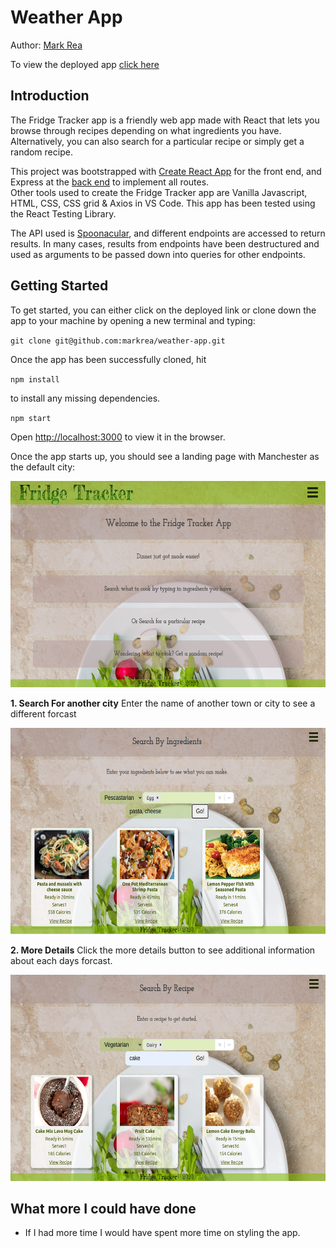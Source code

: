 # Weather App

Author: [Mark Rea](https://github.com/markrea)

To view the deployed app [click here](https://weather-app-mark-rea.netlify.app/)

## Introduction

The Fridge Tracker app is a friendly web app made with React that lets you browse through recipes depending on what ingredients you have. Alternatively, you can also search for a particular recipe or simply get a random recipe. 

This project was bootstrapped with [Create React App](https://github.com/facebook/create-react-app) for the front end, and Express at the [back end](https://github.com/markrea/final-project-backend) to implement all routes.  
Other tools used to create the Fridge Tracker app are Vanilla Javascript, HTML, CSS, CSS grid & Axios in VS Code. This app has been tested using the React Testing Library.

The API used is [Spoonacular](https://spoonacular.com/food-api), and different endpoints are accessed to return results. In many cases, results from endpoints have been destructured and used as arguments to be passed down into queries for other endpoints.

## Getting Started

To get started, you can either click on the deployed link or clone down the app to your machine by opening a new terminal and typing:

`git clone git@github.com:markrea/weather-app.git`

Once the app has been successfully cloned, hit

 `npm install`
 
 to install any missing dependencies. 

`npm start`


Open [http://localhost:3000](http://localhost:3000) to view it in the browser.

Once the app starts up, you should see a landing page with Manchester as the default city:

<p align="center">
<img height="330" width="600" src="https://github.com/markrea/Final-Project/blob/inputform/public/landing-page-fridge-tracker.png?raw=true">
</p>


**1. Search For another city**
Enter the name of another town or city to see a different forcast

<p align="center">
<img height="330" width="600" src="https://github.com/markrea/Final-Project/blob/inputform/public/FT-SearchByIngredients.png?raw=true">
</p>


**2. More Details**
Click the more details button to see additional information about each days forcast. 

<p align="center">
<img height="330" width="600" src="https://github.com/markrea/Final-Project/blob/inputform/public/FT-SearchByRecipe.png?raw=true">
</p>


## What more I could have done
- If I had more time I would have spent more time on styling the app.